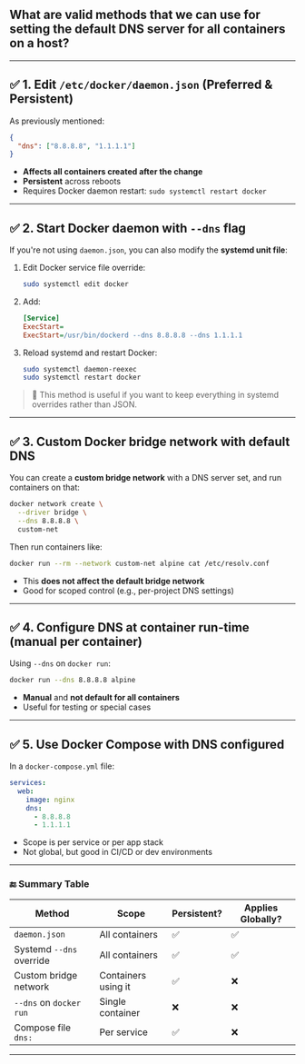 ## What are valid methods that we can use for setting the default DNS server for all containers on a host?

---

## ✅ 1. **Edit `/etc/docker/daemon.json`** (Preferred & Persistent)
As previously mentioned:
```json
{
  "dns": ["8.8.8.8", "1.1.1.1"]
}
```
- **Affects all containers created after the change**
- **Persistent** across reboots
- Requires Docker daemon restart: `sudo systemctl restart docker`

---

## ✅ 2. **Start Docker daemon with `--dns` flag**
If you're not using `daemon.json`, you can also modify the **systemd unit file**:

1. Edit Docker service file override:
   ```bash
   sudo systemctl edit docker
   ```

2. Add:
   ```ini
   [Service]
   ExecStart=
   ExecStart=/usr/bin/dockerd --dns 8.8.8.8 --dns 1.1.1.1
   ```

3. Reload systemd and restart Docker:
   ```bash
   sudo systemctl daemon-reexec
   sudo systemctl restart docker
   ```

> 📝 This method is useful if you want to keep everything in systemd overrides rather than JSON.

---

## ✅ 3. **Custom Docker bridge network with default DNS**
You can create a **custom bridge network** with a DNS server set, and run containers on that:

```bash
docker network create \
  --driver bridge \
  --dns 8.8.8.8 \
  custom-net
```

Then run containers like:
```bash
docker run --rm --network custom-net alpine cat /etc/resolv.conf
```

- This **does not affect the default bridge network**
- Good for scoped control (e.g., per-project DNS settings)

---

## ✅ 4. **Configure DNS at container run-time (manual per container)**
Using `--dns` on `docker run`:
```bash
docker run --dns 8.8.8.8 alpine
```

- **Manual** and **not default for all containers**
- Useful for testing or special cases

---

## ✅ 5. **Use Docker Compose with DNS configured**
In a `docker-compose.yml` file:

```yaml
services:
  web:
    image: nginx
    dns:
      - 8.8.8.8
      - 1.1.1.1
```

- Scope is per service or per app stack
- Not global, but good in CI/CD or dev environments

---

### 🔚 Summary Table

| Method                         | Scope                 | Persistent? | Applies Globally? |
|-------------------------------|------------------------|-------------|--------------------|
| `daemon.json`                 | All containers         | ✅          | ✅                 |
| Systemd `--dns` override      | All containers         | ✅          | ✅                 |
| Custom bridge network         | Containers using it    | ✅          | ❌                 |
| `--dns` on `docker run`       | Single container       | ❌          | ❌                 |
| Compose file `dns:`           | Per service            | ✅          | ❌                 |

---
